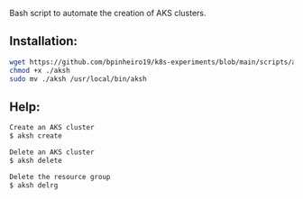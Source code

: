 Bash script to automate the creation of AKS clusters.

## Installation:
```bash
wget https://github.com/bpinheiro19/k8s-experiments/blob/main/scripts/aksh/aksh.sh
chmod +x ./aksh
sudo mv ./aksh /usr/local/bin/aksh
```

## Help:
```bash
Create an AKS cluster
$ aksh create

Delete an AKS cluster
$ aksh delete

Delete the resource group
$ aksh delrg
```